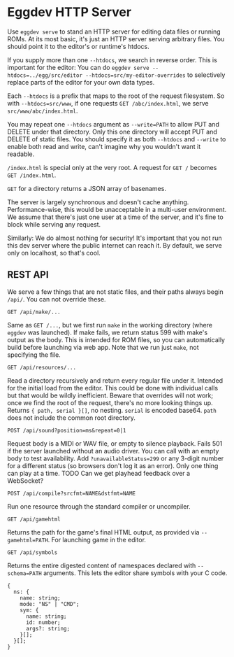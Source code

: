 # Eggdev HTTP Server

Use `eggdev serve` to stand an HTTP server for editing data files or running ROMs.
At its most basic, it's just an HTTP server serving arbitrary files.
You should point it to the editor's or runtime's htdocs.

If you supply more than one `--htdocs`, we search in reverse order.
This is important for the editor: You can do `eggdev serve --htdocs=../egg/src/editor --htdocs=src/my-editor-overrides`
to selectively replace parts of the editor for your own data types.

Each `--htdocs` is a prefix that maps to the root of the request filesystem.
So with `--htdocs=src/www`, if one requests `GET /abc/index.html`, we serve `src/www/abc/index.html`.

You may repeat one `--htdocs` argument as `--write=PATH` to allow PUT and DELETE under that directory.
Only this one directory will accept PUT and DELETE of static files.
You should specify it as both `--htdocs` and `--write` to enable both read and write, can't imagine why you wouldn't want it readable.

`/index.html` is special only at the very root. A request for `GET /` becomes `GET /index.html`.

`GET` for a directory returns a JSON array of basenames.

The server is largely synchronous and doesn't cache anything.
Performance-wise, this would be unacceptable in a multi-user environment.
We assume that there's just one user at a time of the server, and it's fine to block while serving any request.

Similarly: We do almost nothing for security!
It's important that you not run this dev server where the public internet can reach it.
By default, we serve only on localhost, so that's cool.

## REST API

We serve a few things that are not static files, and their paths always begin `/api/`.
You can not override these.

`GET /api/make/...`

Same as `GET /...`, but we first run `make` in the working directory (where `eggdev` was launched).
If make fails, we return status 599 with make's output as the body.
This is intended for ROM files, so you can automatically build before launching via web app.
Note that we run just `make`, not specifying the file.

`GET /api/resources/...`

Read a directory recursively and return every regular file under it.
Intended for the initial load from the editor.
This could be done with individual calls but that would be wildly inefficient.
Beware that overrides will not work; once we find the root of the request, there's no more looking things up.
Returns `{ path, serial }[]`, no nesting. `serial` is encoded base64. `path` does not include the common root directory.

`POST /api/sound?position=ms&repeat=0|1`

Request body is a MIDI or WAV file, or empty to silence playback.
Fails 501 if the server launched without an audio driver. You can call with an empty body to test availability.
Add `?unavailableStatus=299` or any 3-digit number for a different status (so browsers don't log it as an error).
Only one thing can play at a time.
TODO Can we get playhead feedback over a WebSocket?

`POST /api/compile?srcfmt=NAME&dstfmt=NAME`

Run one resource through the standard compiler or uncompiler.

`GET /api/gamehtml`

Returns the path for the game's final HTML output, as provided via `--gamehtml=PATH`.
For launching game in the editor.

`GET /api/symbols`

Returns the entire digested content of namespaces declared with `--schema=PATH` arguments.
This lets the editor share symbols with your C code.
```
{
  ns: {
    name: string;
    mode: "NS" | "CMD";
    sym: {
      name: string;
      id: number;
      args?: string;
    }[];
  }[];
}
```
